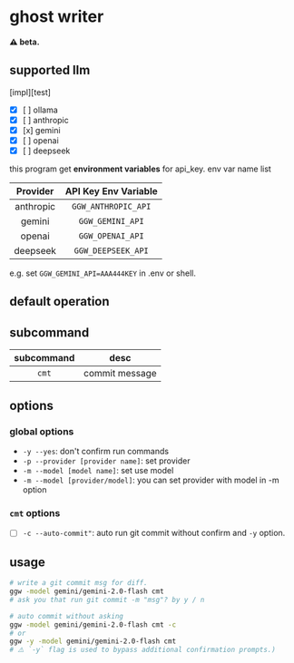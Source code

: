 # ghost writer

**⚠️ beta.**

## supported llm

[impl][test]

- [x] [ ] ollama
- [x] [ ] anthropic
- [x] [x] gemini
- [x] [ ] openai
- [x] [ ] deepseek

this program get **environment variables** for api_key.
env var name list

| Provider | API Key Env Variable |
| :---: | :---: |
| anthropic | `GGW_ANTHROPIC_API` |
| gemini | `GGW_GEMINI_API` |
| openai | `GGW_OPENAI_API` |
| deepseek | `GGW_DEEPSEEK_API` |

e.g. set `GGW_GEMINI_API=AAA444KEY` in .env or shell.

## default operation

## subcommand

| subcommand |      desc      |
| :--------: | :------------: |
|   `cmt`    | commit message |

## options

### global options

- `-y --yes`: don't confirm run commands
- `-p --provider [provider name]`: set provider
- `-m --model [model name]`: set use model
- `-m --model [provider/model]`: you can set provider with model in -m option

### `cmt` options

- [ ] `-c --auto-commit"`: auto run git commit without confirm and `-y` option.

## usage

```bash
# write a git commit msg for diff.
ggw -model gemini/gemini-2.0-flash cmt
# ask you that run git commit -m "msg"? by y / n

# auto commit without asking
ggw -model gemini/gemini-2.0-flash cmt -c
# or
ggw -y -model gemini/gemini-2.0-flash cmt
# ⚠️ `-y` flag is used to bypass additional confirmation prompts.)
```

